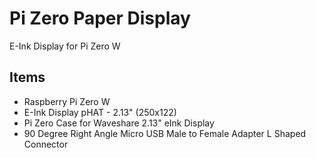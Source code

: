# Pi Zero Paper Display
E-Ink Display for Pi Zero W

## Items
* Raspberry Pi Zero W
* E-Ink Display pHAT - 2.13" (250x122)
* Pi Zero Case for Waveshare 2.13" eInk Display
* 90 Degree Right Angle Micro USB Male to Female Adapter L Shaped Connector

